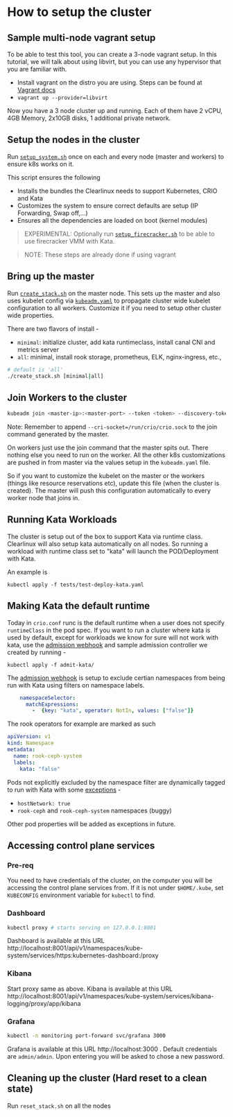 # How to setup the cluster

## Sample multi-node vagrant setup

To be able to test this tool, you can create a 3-node vagrant setup. In this tutorial, we will talk about using libvirt, but you can use any hypervisor that you are familiar with.

* Install vagrant on the distro you are using. Steps can be found at [Vagrant docs](https://www.vagrantup.com/intro/getting-started/install.html#installing-vagrant)
* `vagrant up --provider=libvirt`

Now you have a 3 node cluster up and running. Each of them have 2 vCPU, 4GB Memory, 2x10GB disks, 1 additional private network.

## Setup the nodes in the cluster

Run [`setup_system.sh`](setup_system.sh) once on each and every node (master and workers)
to ensure k8s works on it.

This script ensures the following

* Installs the bundles the Clearlinux needs to support Kubernetes, CRIO and Kata
* Customizes the system to ensure correct defaults are setup (IP Forwarding, Swap off,...)
* Ensures all the dependencies are loaded on boot (kernel modules)

> EXPERIMENTAL: Optionally run [`setup_firecracker.sh`](setup_firecracker.sh) to be
able to use firecracker VMM with Kata.

> NOTE: These steps are already done if using vagrant

## Bring up the master

Run [`create_stack.sh`](create_stack.sh) on the master node. This sets up the
master and also uses kubelet config via [`kubeadm.yaml`](kubeadm.yaml)
to propagate cluster wide kubelet configuration to all workers. Customize it if
you need to setup other cluster wide properties.

There are two flavors of install -
- `minimal`: initialize cluster, add kata runtimeclass, install canal CNI and metrics server
- `all`: minimal, install rook storage, prometheus, ELK, nginx-ingress, etc.,

```bash
# default is 'all'
./create_stack.sh [minimal|all]
```

## Join Workers to the cluster

```bash
kubeadm join <master-ip>:<master-port> --token <token> --discovery-token-ca-cert-hash <hash> --cri-socket=/run/crio/crio.sock
```

Note: Remember to append `--cri-socket=/run/crio/crio.sock` to the join command generated by the master.

On workers just use the join command that the master spits out. There nothing
else you need to run on the worker. All the other k8s customizations are pushed
in from master via the values setup in the `kubeadm.yaml` file.

So if you want to customize the kubelet on the master or the workers (things
like resource reservations etc), update this file (when the cluster is created).
The master will push this configuration automatically to every worker node that joins in.

## Running Kata Workloads

The cluster is setup out of the box to support Kata via runtime class. Clearlinux
will also setup kata automatically on all nodes. So running a workload with
runtime class set to "kata" will launch the POD/Deployment with Kata.

An example is

`kubectl apply -f tests/test-deploy-kata.yaml`

## Making Kata the default runtime

Today in `crio.conf` runc is the default runtime when a user does not specify
`runtimeClass` in the pod spec. If you want to run a cluster where kata is used
by default, except for workloads we know for sure will not work with kata, use
the [admission webhook](https://kubernetes.io/docs/reference/access-authn-authz/extensible-admission-controllers/#admission-webhooks)
and sample admission controller we created by running -

`kubectl apply -f admit-kata/`

The [admission webhook](admit-kata/webhook-registration.yaml)
is setup to exclude certian namespaces from being run with Kata using filters on namespace labels.

```yaml
    namespaceSelector:
      matchExpressions:
        -  {key: "kata", operator: NotIn, values: ["false"]}
```

The rook operators for example are marked as such

```yaml
apiVersion: v1
kind: Namespace
metadata:
  name: rook-ceph-system
  labels:
    kata: "false"
```

Pods not explicitly excluded by the namespace filter are dynamically tagged to
run with Kata with some [exceptions](https://github.com/mcastelino/kubewebhook/blob/topic/hack-kata/examples/pod-annotate/main.go#L25) -

* `hostNetwork: true`
* `rook-ceph` and `rook-ceph-system` namespaces (buggy)

Other pod properties will be added as exceptions in future.

## Accessing control plane services

### Pre-req

You need to have credentials of the cluster, on the computer
you will be accessing the control plane services from. If it is not under
`$HOME/.kube`, set `KUBECONFIG` environment variable for `kubectl` to find.

### Dashboard

```bash
kubectl proxy # starts serving on 127.0.0.1:8001
```

Dashboard is available at this URL
http://localhost:8001/api/v1/namespaces/kube-system/services/https:kubernetes-dashboard:/proxy

### Kibana

Start proxy same as above. Kibana is available at this URL
http://localhost:8001/api/v1/namespaces/kube-system/services/kibana-logging/proxy/app/kibana

### Grafana

```bash
kubectl -n monitoring port-forward svc/grafana 3000
```

Grafana is available at this URL http://localhost:3000 . Default credentials are
`admin/admin`. Upon entering you will be asked to chose a new password.

## Cleaning up the cluster (Hard reset to a clean state)

Run `reset_stack.sh` on all the nodes
